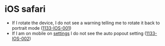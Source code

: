 # iOS safari

- If I rotate the device, I do not see a warning telling me to rotate it back to portrait mode (<a name="1133-IOS-001" href="#1133-IOS-001">1133-IOS-001</a>)
- If I am on mobile on [settings](./1107-SETT-settings.md) I do not see the auto popout setting (<a name="1133-IOS-002" href="#1133-IOS-002">1133-IOS-002</a>)
